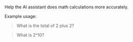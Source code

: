 Help the AI assistant does math calculations more accurately.

Example usage:

> What is the total of 2 plus 2?

> What is 2^10?

